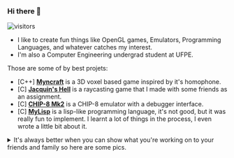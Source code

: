 ### Hi there 👋
![visitors](https://visitor-badge.glitch.me/badge?page_id=gbrls.gbrls)


- I like to create fun things like OpenGL games, Emulators, Programming Languages, and whatever catches my interest.
- I'm also a Computer Engineering undergrad student at UFPE.

Those are some of by best projets:

- \[C++\] [**Myncraft**](https://github.com/gbrls/myncraft/) is a 3D voxel based game inspired by it's homophone.
- \[C\] [**Jacquin's Hell**](https://github.com/gbrls/if669-jogo) is a raycasting game that I made with some friends as an assignment.
- \[C\] [**CHIP-8 Mk2**](https://github.com/gbrls/chip-8-mk2) is a CHIP-8 emulator with a debugger interface.
- \[C\] [**MyLisp**](https://github.com/gbrls/myLisp) is a lisp-like programming language, it's not good, but it was really fun to implement. I learnt a lot of things in the process, I even wrote a little bit about it.

<details>
  <summary>It's always better when you can show what you're working on to your friends and family so here are some pics.</summary>
<img src="https://github.com/gbrls/myncraft/blob/master/screenshots/last-0.jpg" width=300> <img src="https://raw.githubusercontent.com/gbrls/if669-jogo/master/jogo-3.jpg" width=300> <img src="https://raw.githubusercontent.com/gbrls/chip-8-mk2/master/chip-8.jpg" width=300>
</details>

<!--
**gbrls/gbrls** is a ✨ _special_ ✨ repository because its `README.md` (this file) appears on your GitHub profile.

Here are some ideas to get you started:

- 🔭 I’m currently working on ...
- 🌱 I’m currently learning ...
- 👯 I’m looking to collaborate on ...
- 🤔 I’m looking for help with ...
- 💬 Ask me about ...
- 📫 How to reach me: ...
- 😄 Pronouns: ...
- ⚡ Fun fact: ...
-->
